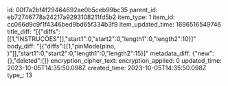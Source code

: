 id: 00f7a2bf4f29464692ae0b5ceb99bc35
parent_id: eb72746778a24217a9293108211fd5b2
item_type: 1
item_id: cc066d9c9f1f4346bed9bd65f334b3f9
item_updated_time: 1696516549746
title_diff: "[{\"diffs\":[[1,\"INSTRUÇÕES\"]],\"start1\":0,\"start2\":0,\"length1\":0,\"length2\":10}]"
body_diff: "[{\"diffs\":[[1,\"pinMode(pino, )\"]],\"start1\":0,\"start2\":0,\"length1\":0,\"length2\":15}]"
metadata_diff: {"new":{},"deleted":[]}
encryption_cipher_text: 
encryption_applied: 0
updated_time: 2023-10-05T14:35:50.098Z
created_time: 2023-10-05T14:35:50.098Z
type_: 13